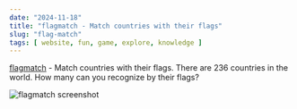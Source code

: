 ```yaml
---
date: "2024-11-18"
title: "flagmatch - Match countries with their flags"
slug: "flag-match"
tags: [ website, fun, game, explore, knowledge ]
---
```




[flagmatch][1] - Match countries with their flags. There are 236 countries in the world. How many can you recognize by their flags?

![flagmatch screenshot][2]



   [1]: https://flagmatch.com/
   [2]: /saves/2024/11/images/flagmatch.png
